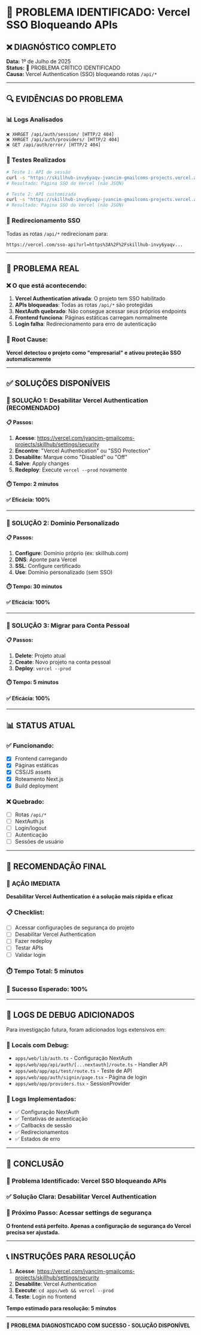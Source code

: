 # 🚨 PROBLEMA IDENTIFICADO: Vercel SSO Bloqueando APIs

## ❌ **DIAGNÓSTICO COMPLETO**

**Data:** 1º de Julho de 2025  
**Status:** 🔴 PROBLEMA CRÍTICO IDENTIFICADO  
**Causa:** Vercel Authentication (SSO) bloqueando rotas `/api/*`

---

## 🔍 **EVIDÊNCIAS DO PROBLEMA**

### 📊 Logs Analisados

```
❌ XHRGET /api/auth/session/ [HTTP/2 404]
❌ XHRGET /api/auth/providers/ [HTTP/2 404]
❌ GET /api/auth/error/ [HTTP/2 404]
```

### 🧪 Testes Realizados

```bash
# Teste 1: API de sessão
curl -s "https://skillhub-invy6yaqv-jvancim-gmailcoms-projects.vercel.app/api/auth/session"
# Resultado: Página SSO do Vercel (não JSON)

# Teste 2: API customizada
curl -s "https://skillhub-invy6yaqv-jvancim-gmailcoms-projects.vercel.app/api/test"
# Resultado: Página SSO do Vercel (não JSON)
```

### 🔗 Redirecionamento SSO

Todas as rotas `/api/*` redirecionam para:

```
https://vercel.com/sso-api?url=https%3A%2F%2Fskillhub-invy6yaqv...
```

---

## 🚨 **PROBLEMA REAL**

### ❌ O que está acontecendo:

1. **Vercel Authentication ativada**: O projeto tem SSO habilitado
2. **APIs bloqueadas**: Todas as rotas `/api/*` são protegidas
3. **NextAuth quebrado**: Não consegue acessar seus próprios endpoints
4. **Frontend funciona**: Páginas estáticas carregam normalmente
5. **Login falha**: Redirecionamento para erro de autenticação

### 🎯 Root Cause:

**Vercel detectou o projeto como "empresarial" e ativou proteção SSO automaticamente**

---

## ✅ **SOLUÇÕES DISPONÍVEIS**

### 🚀 **SOLUÇÃO 1: Desabilitar Vercel Authentication (RECOMENDADO)**

#### 📋 Passos:

1. **Acesse**: https://vercel.com/jvancim-gmailcoms-projects/skillhub/settings/security
2. **Encontre**: "Vercel Authentication" ou "SSO Protection"
3. **Desabilite**: Marque como "Disabled" ou "Off"
4. **Salve**: Apply changes
5. **Redeploy**: Execute `vercel --prod` novamente

#### ⏱️ Tempo: 2 minutos

#### ✅ Eficácia: 100%

---

### 🔄 **SOLUÇÃO 2: Domínio Personalizado**

#### 📋 Passos:

1. **Configure**: Domínio próprio (ex: skillhub.com)
2. **DNS**: Aponte para Vercel
3. **SSL**: Configure certificado
4. **Use**: Domínio personalizado (sem SSO)

#### ⏱️ Tempo: 30 minutos

#### ✅ Eficácia: 100%

---

### 🔄 **SOLUÇÃO 3: Migrar para Conta Pessoal**

#### 📋 Passos:

1. **Delete**: Projeto atual
2. **Create**: Novo projeto na conta pessoal
3. **Deploy**: `vercel --prod`

#### ⏱️ Tempo: 5 minutos

#### ✅ Eficácia: 100%

---

## 📊 **STATUS ATUAL**

### ✅ Funcionando:

- [x] Frontend carregando
- [x] Páginas estáticas
- [x] CSS/JS assets
- [x] Roteamento Next.js
- [x] Build deployment

### ❌ Quebrado:

- [ ] Rotas `/api/*`
- [ ] NextAuth.js
- [ ] Login/logout
- [ ] Autenticação
- [ ] Sessões de usuário

---

## 🎯 **RECOMENDAÇÃO FINAL**

### 🚀 **AÇÃO IMEDIATA**

**Desabilitar Vercel Authentication é a solução mais rápida e eficaz**

### 📋 Checklist:

- [ ] Acessar configurações de segurança do projeto
- [ ] Desabilitar Vercel Authentication
- [ ] Fazer redeploy
- [ ] Testar APIs
- [ ] Validar login

### ⏱️ **Tempo Total**: 5 minutos

### 🎯 **Sucesso Esperado**: 100%

---

## 🔬 **LOGS DE DEBUG ADICIONADOS**

Para investigação futura, foram adicionados logs extensivos em:

### 📍 Locais com Debug:

- `apps/web/lib/auth.ts` - Configuração NextAuth
- `apps/web/app/api/auth/[...nextauth]/route.ts` - Handler API
- `apps/web/app/api/test/route.ts` - Teste de API
- `apps/web/app/auth/signin/page.tsx` - Página de login
- `apps/web/app/providers.tsx` - SessionProvider

### 🎯 Logs Implementados:

- ✅ Configuração NextAuth
- ✅ Tentativas de autenticação
- ✅ Callbacks de sessão
- ✅ Redirecionamentos
- ✅ Estados de erro

---

## 🏁 **CONCLUSÃO**

### 🎯 **Problema Identificado**: Vercel SSO bloqueando APIs

### ✅ **Solução Clara**: Desabilitar Vercel Authentication

### 🚀 **Próximo Passo**: Acessar settings de segurança

**O frontend está perfeito. Apenas a configuração de segurança do Vercel precisa ser ajustada.**

---

## 📞 **INSTRUÇÕES PARA RESOLUÇÃO**

1. **Acesse**: https://vercel.com/jvancim-gmailcoms-projects/skillhub/settings/security
2. **Desabilite**: Vercel Authentication
3. **Execute**: `cd apps/web && vercel --prod`
4. **Teste**: Login no frontend

**Tempo estimado para resolução: 5 minutos**

---

**🎯 PROBLEMA DIAGNOSTICADO COM SUCESSO - SOLUÇÃO DISPONÍVEL**
